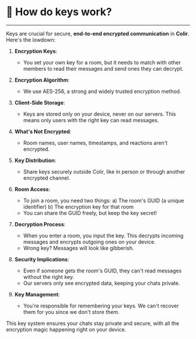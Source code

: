 # 🔑 How do keys work?

---

Keys are crucial for secure, **end-to-end encrypted communication** in **Colir**. Here's the lowdown:

1. **Encryption Keys**:

   - You set your own key for a room, but it needs to match with other members to read their messages and send ones they can decrypt.

2. **Encryption Algorithm**:

   - We use AES-256, a strong and widely trusted encryption method.

3. **Client-Side Storage**:

   - Keys are stored only on your device, never on our servers. This means only users with the right key can read messages.

4. **What's Not Encrypted**:

   - Room names, user names, timestamps, and reactions aren't encrypted.

5. **Key Distribution**:

   - Share keys securely outside Colir, like in person or through another encrypted channel.

6. **Room Access**:

   - To join a room, you need two things:
     a) The room's GUID (a unique identifier)
     b) The encryption key for that room
   - You can share the GUID freely, but keep the key secret!

7. **Decryption Process**:

   - When you enter a room, you input the key. This decrypts incoming messages and encrypts outgoing ones on your device.
   - Wrong key? Messages will look like gibberish.

8. **Security Implications**:

   - Even if someone gets the room's GUID, they can't read messages without the right key.
   - Our servers only see encrypted data, keeping your chats private.

9. **Key Management**:
   - You're responsible for remembering your keys. We can't recover them for you since we don't store them.

This key system ensures your chats stay private and secure, with all the encryption magic happening right on your device.
